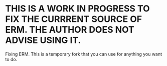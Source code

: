 # THIS IS A WORK IN PROGRESS TO FIX THE CURRRENT SOURCE OF ERM. THE AUTHOR DOES NOT ADVISE USING IT. 

Fixing ERM. This is a temporary fork that you can use for anything you want to do.


